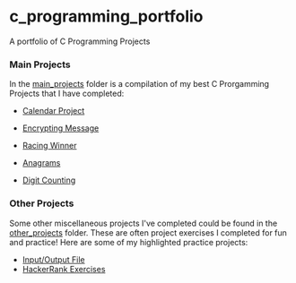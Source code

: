 # c_programming_portfolio
A portfolio of C Programming Projects


### Main Projects
In the [main_projects](https://github.com/TenaCity23/c_programming/tree/main/main_projects) folder is a compilation of my best C Prorgamming Projects that I have completed:

* [Calendar Project](https://github.com/TenaCity23/c_programming/blob/main/main_projects/calendar.c)

* [Encrypting Message](https://github.com/TenaCity23/c_programming/blob/main/main_projects/encrypting_message.c)

* [Racing Winner](https://github.com/TenaCity23/c_programming/blob/main/main_projects/race.c)

* [Anagrams](https://github.com/TenaCity23/c_programming/blob/main/main_projects/anagram.c)

* [Digit Counting](https://github.com/TenaCity23/c_programming/blob/main/main_projects/digit_occurances.c)


### Other Projects
Some other miscellaneous projects I've completed could be found in the [other_projects](https://github.com/TenaCity23/c_programming/tree/main/other_projects) folder. These are often project exercises I completed for fun and practice! Here are some of my highlighted practice projects:

* [Input/Output File](https://github.com/TenaCity23/c_programming/tree/main/other_projects/iofile)
* [HackerRank Exercises](https://github.com/TenaCity23/c_programming/tree/main/other_projects/HackerRank)
